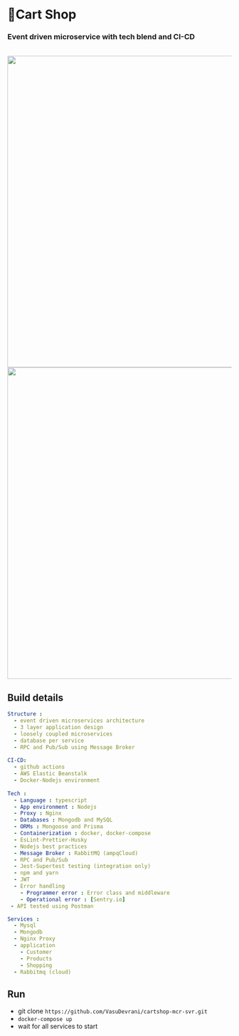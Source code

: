 # 🛒Cart Shop
### Event driven microservice with tech blend and CI-CD

</br>

<img src="https://user-images.githubusercontent.com/101383635/235835542-ca1ff6df-8516-49a0-ac4a-e779ccd9c48b.png" width=700/>
<img src="https://user-images.githubusercontent.com/101383635/236002694-81b05db8-4423-4d9e-ac18-0aa2338729d8.png" width=700/>



## Build details

```yaml
Structure :
  - event driven microservices architecture
  - 3 layer application design
  - loosely coupled microservices
  - database per service
  - RPC and Pub/Sub using Message Broker
  
CI-CD:
  - github actions
  - AWS Elastic Beanstalk
  - Docker-Nodejs environment
  
Tech :
  - Language : typescript
  - App environment : Nodejs
  - Proxy : Nginx
  - Databases : Mongodb and MySQL
  - ORMs : Mongoose and Prisma
  - Containerization : docker, docker-compose
  - EsLint-Prettier-Husky
  - Nodejs best practices
  - Message Broker : RabbitMQ (ampqCloud)
  - RPC and Pub/Sub
  - Jest-Supertest testing (integration only)
  - npm and yarn
  - JWT
  - Error handling
    - Programmer error : Error class and middleware
    - Operational error : [Sentry.io]
 - API tested using Postman

Services :
  - Mysql
  - Mongodb
  - Nginx Proxy
  - application
    - Customer
    - Products
    - Shopping
  - Rabbitmq (cloud)
```

## Run
- git clone `https://github.com/VasuDevrani/cartshop-mcr-svr.git`
- `docker-compose up`
- wait for all services to start
